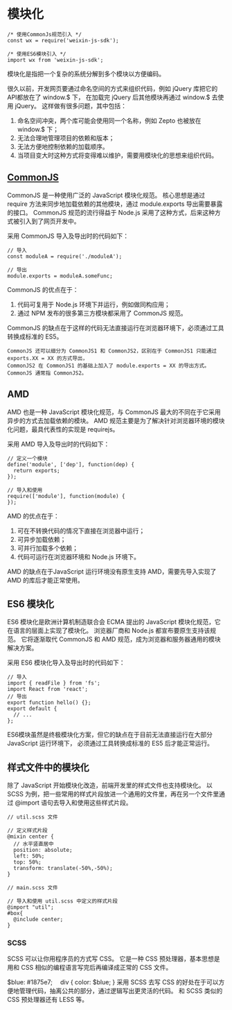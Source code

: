 # 模块化
```
/* 使用CommonJs规范引入 */
const wx = require('weixin-js-sdk');

/* 使用ES6模块引入 */
import wx from 'weixin-js-sdk';
```
模块化是指把一个复杂的系统分解到多个模块以方便编码。

很久以前，开发网页要通过命名空间的方式来组织代码，例如 jQuery 库把它的API都放在了 window.$ 下，
在加载完 jQuery 后其他模块再通过 window.$ 去使用 jQuery。 
这样做有很多问题，其中包括：

1. 命名空间冲突，两个库可能会使用同一个名称，例如 Zepto 也被放在 window.$ 下；
2. 无法合理地管理项目的依赖和版本；
3. 无法方便地控制依赖的加载顺序。
4. 当项目变大时这种方式将变得难以维护，需要用模块化的思想来组织代码。

## [CommonJS](http://www.commonjs.org)

CommonJS 是一种使用广泛的 JavaScript 模块化规范。
核心思想是通过 require 方法来同步地加载依赖的其他模块，通过 module.exports 导出需要暴露的接口。
CommonJS 规范的流行得益于 Node.js 采用了这种方式，后来这种方式被引入到了网页开发中。

采用 CommonJS 导入及导出时的代码如下：
```
// 导入
const moduleA = require('./moduleA');

// 导出
module.exports = moduleA.someFunc;
```

CommonJS 的优点在于：

1. 代码可复用于 Node.js 环境下并运行，例如做同构应用；
1. 通过 NPM 发布的很多第三方模块都采用了 CommonJS 规范。

CommonJS 的缺点在于这样的代码无法直接运行在浏览器环境下，必须通过工具转换成标准的 ES5。

    CommonJS 还可以细分为 CommonJS1 和 CommonJS2，区别在于 CommonJS1 只能通过 exports.XX = XX 的方式导出，
    CommonJS2 在 CommonJS1 的基础上加入了 module.exports = XX 的导出方式。 CommonJS 通常指 CommonJS2。

## AMD

AMD 也是一种 JavaScript 模块化规范，与 CommonJS 最大的不同在于它采用异步的方式去加载依赖的模块。 
AMD 规范主要是为了解决针对浏览器环境的模块化问题，最具代表性的实现是 requirejs。

采用 AMD 导入及导出时的代码如下：
```
// 定义一个模块
define('module', ['dep'], function(dep) {
  return exports;
});

// 导入和使用
require(['module'], function(module) {
});
```
AMD 的优点在于：

1. 可在不转换代码的情况下直接在浏览器中运行；
1. 可异步加载依赖；
1. 可并行加载多个依赖；
1. 代码可运行在浏览器环境和 Node.js 环境下。

AMD 的缺点在于JavaScript 运行环境没有原生支持 AMD，需要先导入实现了 AMD 的库后才能正常使用。

## ES6 模块化
ES6 模块化是欧洲计算机制造联合会 ECMA 提出的 JavaScript 模块化规范，它在语言的层面上实现了模块化。
浏览器厂商和 Node.js 都宣布要原生支持该规范。
它将逐渐取代 CommonJS 和 AMD 规范，成为浏览器和服务器通用的模块解决方案。

采用 ES6 模块化导入及导出时的代码如下：
```
// 导入
import { readFile } from 'fs';
import React from 'react';
// 导出
export function hello() {};
export default {
  // ...
};
```
ES6模块虽然是终极模块化方案，但它的缺点在于目前无法直接运行在大部分 JavaScript 运行环境下，
必须通过工具转换成标准的 ES5 后才能正常运行。

## 样式文件中的模块化

除了 JavaScript 开始模块化改造，前端开发里的样式文件也支持模块化。 
以 SCSS 为例，把一些常用的样式片段放进一个通用的文件里，再在另一个文件里通过 @import 语句去导入和使用这些样式片段。
```
// util.scss 文件

// 定义样式片段
@mixin center {
  // 水平竖直居中
  position: absolute;
  left: 50%;
  top: 50%;
  transform: translate(-50%,-50%);
}

// main.scss 文件

// 导入和使用 util.scss 中定义的样式片段
@import "util";
#box{
  @include center;
}
```

### SCSS

SCSS 可以让你用程序员的方式写 CSS。
它是一种 CSS 预处理器，基本思想是用和 CSS 相似的编程语言写完后再编译成正常的 CSS 文件。

$blue: #1875e7;　
div {
  color: $blue;
}
采用 SCSS 去写 CSS 的好处在于可以方便地管理代码，抽离公共的部分，通过逻辑写出更灵活的代码。 
和 SCSS 类似的 CSS 预处理器还有 LESS 等。
